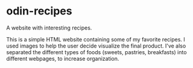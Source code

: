 # odin-recipes
A website with interesting recipes.

This is a simple HTML website containing some of my favorite recipes. I used images to help the user decide visualize the final product. I've also separated the different types of foods (sweets, pastries, breakfasts) into different webpages, to increase organization.
